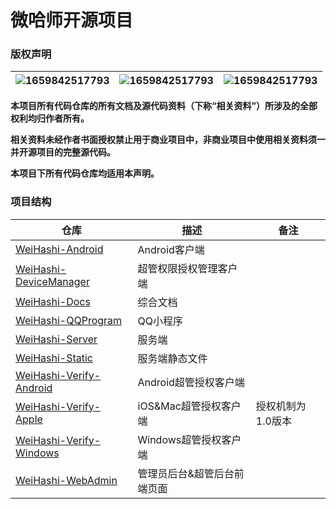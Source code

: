 # 微哈师开源项目

### 版权声明

| ![1659842517793](https://img-blog.csdnimg.cn/img_convert/0ba738003ca929dd52c1d7aa8ed85055.png) | ![1659842517793](https://img-blog.csdnimg.cn/img_convert/260bc304f741b395b39f745e24fc2257.png) | ![1659842517793](https://img-blog.csdnimg.cn/img_convert/7dcacbcaef7698c398433133c10ade48.png) |
| ----------------------------------------------------------------------------------------------------------------------------------- | ----------------------------------------------------------------------------------------------------------------------------------- | ----------------------------------------------------------------------------------------------------------------------------------- |

**本项目所有代码仓库的所有文档及源代码资料（下称“相关资料”）所涉及的全部权利均归作者所有。**

**相关资料未经作者书面授权禁止用于商业项目中，非商业项目中使用相关资料须一并开源项目的完整源代码。**

**本项目下所有代码仓库均适用本声明。**

### 项目结构

| 仓库                                                                        | 描述                        | 备注              |
| --------------------------------------------------------------------------- | --------------------------- | ----------------- |
| [WeiHashi-Android](https://github.com/WeiHashi/WeiHashi-Android)               | Android客户端               |                   |
| [WeiHashi-DeviceManager](https://github.com/WeiHashi/WeiHashi-DeviceManager)   | 超管权限授权管理客户端      |                   |
| [WeiHashi-Docs](https://github.com/WeiHashi/WeiHashi-Docs)                     | 综合文档                    |                   |
| [WeiHashi-QQProgram](https://github.com/WeiHashi/WeiHashi-QQProgram)           | QQ小程序                    |                   |
| [WeiHashi-Server](https://github.com/WeiHashi/WeiHashi-Server)                 | 服务端                      |                   |
| [WeiHashi-Static](https://github.com/WeiHashi/WeiHashi-Static)                 | 服务端静态文件              |                   |
| [WeiHashi-Verify-Android](https://github.com/WeiHashi/WeiHashi-Verify-Android) | Android超管授权客户端       |                   |
| [WeiHashi-Verify-Apple](https://github.com/WeiHashi/WeiHashi-Verify-Apple)     | iOS&Mac超管授权客户端       | 授权机制为1.0版本 |
| [WeiHashi-Verify-Windows](https://github.com/WeiHashi/WeiHashi-Verify-Windows) | Windows超管授权客户端       |                   |
| [WeiHashi-WebAdmin](https://github.com/WeiHashi/WeiHashi-WebAdmin)             | 管理员后台&超管后台前端页面 |                   |
